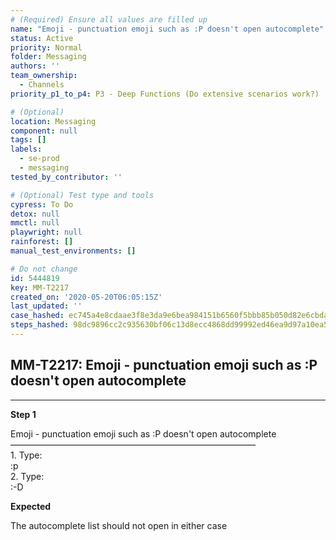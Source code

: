 ```yaml
---
# (Required) Ensure all values are filled up
name: "Emoji - punctuation emoji such as :P doesn't open autocomplete"
status: Active
priority: Normal
folder: Messaging
authors: ''
team_ownership:
  - Channels
priority_p1_to_p4: P3 - Deep Functions (Do extensive scenarios work?)

# (Optional)
location: Messaging
component: null
tags: []
labels:
  - se-prod
  - messaging
tested_by_contributor: ''

# (Optional) Test type and tools
cypress: To Do
detox: null
mmctl: null
playwright: null
rainforest: []
manual_test_environments: []

# Do not change
id: 5444819
key: MM-T2217
created_on: '2020-05-20T06:05:15Z'
last_updated: ''
case_hashed: ec745a4e8cdaae3f8e3da9e6bea984151b6560f5bbb85b050d82e6cbdab58f7ea8e28499f27d78fca9a6f4376394aaa9
steps_hashed: 98dc9896cc2c935630bf06c13d8ecc4868dd99992ed46ea9d97a10ea5b68a92fcc66629aef42bf9371dbd7e785be4aac
---
```


<!-- (Auto-generated) Based on frontmatter's "key" and "name" -->

## MM-T2217: Emoji - punctuation emoji such as :P doesn't open autocomplete

---

**Step 1**

Emoji - punctuation emoji such as :P doesn't open autocomplete\
————————————————————————————\
1\. Type:\
:p\
2\. Type:\
\:-D

**Expected**

The autocomplete list should not open in either case
